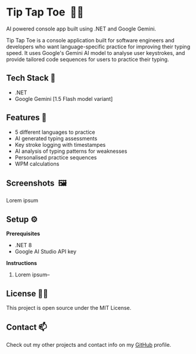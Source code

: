 # Tip Tap Toe&nbsp; 👨‍💻

AI powered console app built using .NET and Google Gemini.

Tip Tap Toe is a console application built for software engineers and developers who want language-specific practice for improving their typing speed. It uses Google's Gemini AI model to analyse user keystrokes, and provide tailored code sequences for users to practice their typing.

## Tech Stack 👷

- .NET
- Google Gemini [1.5 Flash model variant]

## Features 🚀

- 5 different languages to practice
- AI generated typing assessments
- Key stroke logging with timestampes
- AI analysis of typing patterns for weaknesses
- Personalised practice sequences
- WPM calculations

## Screenshots&nbsp; 🖼️

Lorem ipsum

## Setup ⚙️

__Prerequisites__
- .NET 8
- Google AI Studio API key

__Instructions__

1. Lorem ipsum–

## License 👨‍⚖️

This project is open source under the MIT License.

## Contact 📫

Check out my other projects and contact info on my [GitHub](https://github.com/rohandrummond) profile.